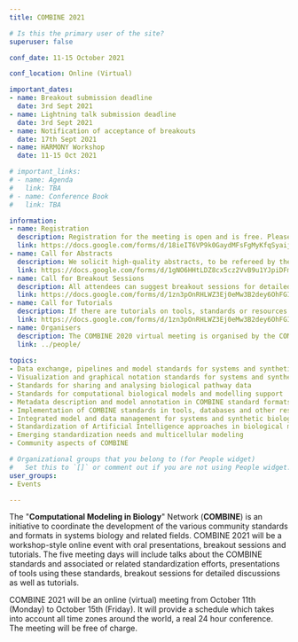 ```yaml
---
title: COMBINE 2021

# Is this the primary user of the site?
superuser: false

conf_date: 11-15 October 2021

conf_location: Online (Virtual)

important_dates:
- name: Breakout submission deadline
  date: 3rd Sept 2021
- name: Lightning talk submission deadline
  date: 3rd Sept 2021
- name: Notification of acceptance of breakouts
  date: 17th Sept 2021
- name: HARMONY Workshop
  date: 11-15 Oct 2021

# important_links:
# - name: Agenda
#   link: TBA
# - name: Conference Book
#   link: TBA

information:
- name: Registration
  description: Registration for the meeting is open and is free. Please register at the link below as soon as possible. This will help us plan the schedule and match your interests to the timing of the breakouts, etc.
  link: https://docs.google.com/forms/d/18ieIT6VP9k0GaydMFsFgMyKfqSyaijd13GvDtTFP6xg
- name: Call for Abstracts
  description: We solicit high-quality abstracts, to be refereed by the COMBINE Coordinators, for online presentation at the Workshop. Abstracts will appear on the COMBINE website only, there will be no formal publication.
  link: https://docs.google.com/forms/d/1gNO6HHtLDZ8cx5cz2VvB9u1YJpiDFmtNSaP66dfUwjg
- name: Call for Breakout Sessions
  description: All attendees can suggest breakout sessions for detailed discussions of certain aspects of one or several of the COMBINE standard(s), discussions on metadata and semantic annotations (format-specific or overarching), discussions on the application and implementations of the COMBINE standards, or any other topic relevant for the COMBINE community. The topics for those breakout sessions, and the time slots which would suit their communities can be submitted at the link below.
  link: https://docs.google.com/forms/d/1zn3pOnRHLWZ3Ej0eMw3B2dey6OhFGIiwnFb6mOMMSUM
- name: Call for Tutorials
  description: If there are tutorials on tools, standards or resources (or any other topic) which would be relevant for the COMBINE community (see Topics of Interest below), these can be proposed as tutorials
  link: https://docs.google.com/forms/d/1zn3pOnRHLWZ3Ej0eMw3B2dey6OhFGIiwnFb6mOMMSUM
- name: Organisers 
  description: The COMBINE 2020 virtual meeting is organised by the COMBINE coordinators.
  link: ../people/
  
topics:
- Data exchange, pipelines and model standards for systems and synthetic biology
- Visualization and graphical notation standards for systems and synthetic biology
- Standards for sharing and analysing biological pathway data
- Standards for computational biological models and modelling support
- Metadata description and model annotation in COMBINE standard formats
- Implementation of COMBINE standards in tools, databases and other resources
- Integrated model and data management for systems and synthetic biology
- Standardization of Artificial Intelligence approaches in biological modelling
- Emerging standardization needs and multicellular modeling
- Community aspects of COMBINE

# Organizational groups that you belong to (for People widget)
#   Set this to `[]` or comment out if you are not using People widget.
user_groups:
- Events

---
```

The "**Computational Modeling in Biology**" Network (**COMBINE**) is an initiative to coordinate the development of the various community standards and formats in systems biology and related fields. COMBINE 2021 will be a workshop-style online event with oral presentations, breakout sessions and tutorials. The five meeting days will include talks about the COMBINE standards and associated or related standardization efforts, presentations of tools using these standards, breakout sessions for detailed discussions as well as tutorials.

COMBINE 2021 will be an online (virtual) meeting from October 11th (Monday) to October 15th (Friday). It will provide a schedule which takes into account all time zones around the world, a real 24 hour conference. The meeting will be free of charge.
